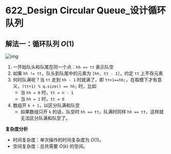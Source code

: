 # 622_Design Circular Queue_设计循环队列

## 解法一：循环队列 $O(1)$

![img](https://cdn.acwing.com/media/article/image/2022/01/30/41956_cee6f52a81-solve.png)

1. 一开始队头和队尾在同一个点：`hh == tt` 表示队空
2. 如果 `hh != tt`，队头到队尾中的元素为 `[hh, tt - 1]`，约定 `tt` 上不存元素
3. 何时队满呢？当 `tt` 走到 `hh - 1` 时就满了，即 `tt+1==hh;`，在取模下才有意义，`(tt+1) % q.size() == hh;` 时，比如
    - 当 `hh = 0` 时，`tt = n - 1`
    - 当 `hh = 1` 时，`tt = 0`
4. 数组开 `k + 1`，以区分队满和队空
    - 如果数组只开 `k` 的话，队空时 `hh == tt`，队满时同样 `hh == tt`，这样就无法区分队满和队空了。

**复杂度分析**
- 时间复杂度：单次操作的时间复杂度为 $O(1)$。
- 空间复杂度：总共需要 $O(k)$ 的空间。
